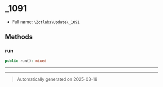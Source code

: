 
# _1091





* Full name: `\Zotlabs\Update\_1091`




## Methods


### run



```php
public run(): mixed
```












***


***
> Automatically generated on 2025-03-18
